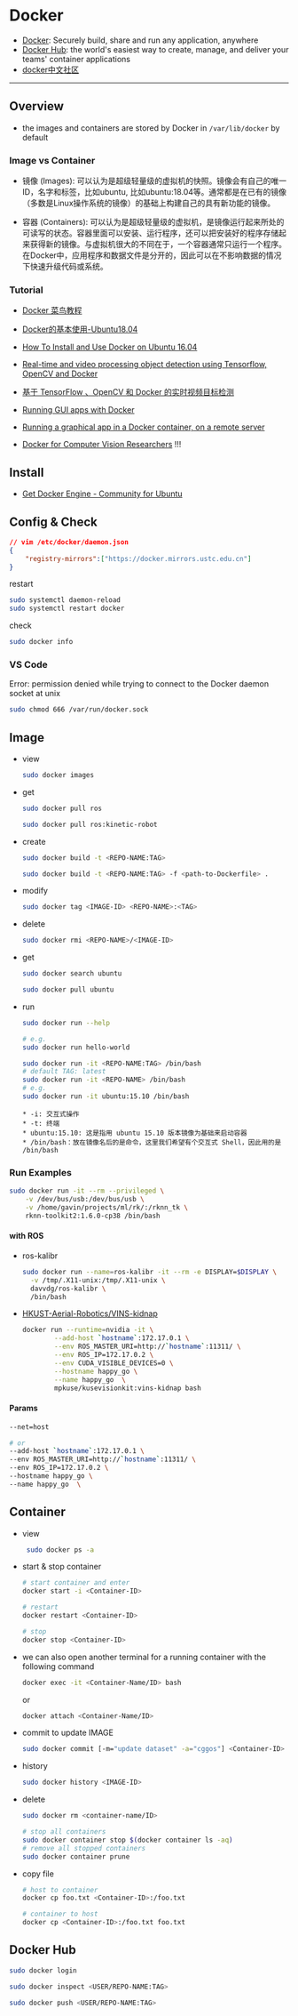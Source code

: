 # Docker

* [Docker](https://docker.com/): Securely build, share and run any application, anywhere
* [Docker Hub](https://hub.docker.com/): the world's easiest way to create, manage, and deliver your teams' container applications
* [docker中文社区](https://docker.org.cn/)

---

## Overview

* the images and containers are stored by Docker in `/var/lib/docker` by default

### Image vs Container

* 镜像 (Images): 可以认为是超级轻量级的虚拟机的快照。镜像会有自己的唯一ID，名字和标签，比如ubuntu, 比如ubuntu:18.04等。通常都是在已有的镜像（多数是Linux操作系统的镜像）的基础上构建自己的具有新功能的镜像。

* 容器 (Containers): 可以认为是超级轻量级的虚拟机，是镜像运行起来所处的可读写的状态。容器里面可以安装、运行程序，还可以把安装好的程序存储起来获得新的镜像。与虚拟机很大的不同在于，一个容器通常只运行一个程序。在Docker中，应用程序和数据文件是分开的，因此可以在不影响数据的情况下快速升级代码或系统。

### Tutorial

* [Docker 菜鸟教程](https://www.runoob.com/docker/docker-tutorial.html)

* [Docker的基本使用-Ubuntu18.04](https://blog.csdn.net/woodcorpse/article/details/80601899)

* [How To Install and Use Docker on Ubuntu 16.04](https://www.digitalocean.com/community/tutorials/how-to-install-and-use-docker-on-ubuntu-16-04)

* [Real-time and video processing object detection using Tensorflow, OpenCV and Docker](https://towardsdatascience.com/real-time-and-video-processing-object-detection-using-tensorflow-opencv-and-docker-2be1694726e5)
* [基于 TensorFlow 、OpenCV 和 Docker 的实时视频目标检测](https://www.leiphone.com/news/201807/V0dTefBD2QgNPwLj.html)

* [Running GUI apps with Docker](http://fabiorehm.com/blog/2014/09/11/running-gui-apps-with-docker/)

* [Running a graphical app in a Docker container, on a remote server](https://blog.yadutaf.fr/2017/09/10/running-a-graphical-app-in-a-docker-container-on-a-remote-server/)

* [Docker for Computer Vision Researchers](https://kusemanohar.info/2018/10/03/docker-for-computer-vision-researchers/) !!!


## Install

* [Get Docker Engine - Community for Ubuntu](https://docs.docker.com/install/linux/docker-ce/ubuntu/)



## Config & Check

```json
// vim /etc/docker/daemon.json
{
    "registry-mirrors":["https://docker.mirrors.ustc.edu.cn"]
}
```

restart

```bash
sudo systemctl daemon-reload
sudo systemctl restart docker
```

check

```sh
sudo docker info
```

###  VS Code

Error: permission denied while trying to connect to the Docker daemon socket at unix

```bash
sudo chmod 666 /var/run/docker.sock
```


## Image

* view
  ```sh
  sudo docker images
  ```

* get
  ```sh
  sudo docker pull ros

  sudo docker pull ros:kinetic-robot
  ```

* create
  ```sh
  sudo docker build -t <REPO-NAME:TAG>

  sudo docker build -t <REPO-NAME:TAG> -f <path-to-Dockerfile> .
  ```

* modify
  ```sh
  sudo docker tag <IMAGE-ID> <REPO-NAME>:<TAG>
  ```

* delete
  ```sh
  sudo docker rmi <REPO-NAME>/<IMAGE-ID>
  ```

* get
  ```sh
  sudo docker search ubuntu

  sudo docker pull ubuntu
  ```

* run
  ```sh
  sudo docker run --help

  # e.g.
  sudo docker run hello-world
  
  sudo docker run -it <REPO-NAME:TAG> /bin/bash
  # default TAG: latest
  sudo docker run -it <REPO-NAME> /bin/bash
  # e.g.
  sudo docker run -it ubuntu:15.10 /bin/bash
  ```
      * -i: 交互式操作
      * -t: 终端
      * ubuntu:15.10: 这是指用 ubuntu 15.10 版本镜像为基础来启动容器
      * /bin/bash：放在镜像名后的是命令，这里我们希望有个交互式 Shell，因此用的是 /bin/bash

### Run Examples

```bash
sudo docker run -it --rm --privileged \
	-v /dev/bus/usb:/dev/bus/usb \
	-v /home/gavin/projects/ml/rk/:/rknn_tk \
	rknn-toolkit2:1.6.0-cp38 /bin/bash
```

#### with ROS

* ros-kalibr
  ```bash
  sudo docker run --name=ros-kalibr -it --rm -e DISPLAY=$DISPLAY \
    -v /tmp/.X11-unix:/tmp/.X11-unix \
    davvdg/ros-kalibr \
    /bin/bash
  ```

* [HKUST-Aerial-Robotics/VINS-kidnap](https://github.com/HKUST-Aerial-Robotics/VINS-kidnap)
  ```bash
  docker run --runtime=nvidia -it \
          --add-host `hostname`:172.17.0.1 \
          --env ROS_MASTER_URI=http://`hostname`:11311/ \
          --env ROS_IP=172.17.0.2 \
          --env CUDA_VISIBLE_DEVICES=0 \
          --hostname happy_go \
          --name happy_go  \
          mpkuse/kusevisionkit:vins-kidnap bash
  ```

#### Params

```sh
--net=host

# or
--add-host `hostname`:172.17.0.1 \
--env ROS_MASTER_URI=http://`hostname`:11311/ \
--env ROS_IP=172.17.0.2 \
--hostname happy_go \
--name happy_go  \
```

## Container

* view
  ```sh
   sudo docker ps -a
  ```

* start & stop container
  ```sh
  # start container and enter
  docker start -i <Container-ID>

  # restart
  docker restart <Container-ID>
  
  # stop
  docker stop <Container-ID>
  ```

* we can also open another terminal for a running container with the following command
  ```sh
  docker exec -it <Container-Name/ID> bash
  ```
  or
  ```sh
  docker attach <Container-Name/ID>
  ```

* commit to update IMAGE
  ```sh
  sudo docker commit [-m="update dataset" -a="cggos"] <Container-ID> <REPO-NAME:TAG>
  ```

* history
  ```sh
  sudo docker history <IMAGE-ID>
  ```

* delete
  ```sh
  sudo docker rm <container-name/ID>

  # stop all containers
  sudo docker container stop $(docker container ls -aq)
  # remove all stopped containers
  sudo docker container prune
  ```

* copy file
  ```sh
  # host to container
  docker cp foo.txt <Container-ID>:/foo.txt

  # container to host
  docker cp <Container-ID>:/foo.txt foo.txt
  ```


## Docker Hub

```sh
sudo docker login

sudo docker inspect <USER/REPO-NAME:TAG>

sudo docker push <USER/REPO-NAME:TAG>
```

